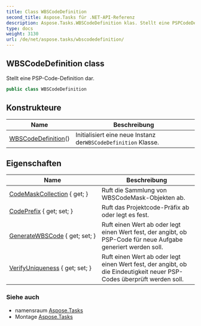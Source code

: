```yaml
---
title: Class WBSCodeDefinition
second_title: Aspose.Tasks für .NET-API-Referenz
description: Aspose.Tasks.WBSCodeDefinition klas. Stellt eine PSPCodeDefinition dar.
type: docs
weight: 3130
url: /de/net/aspose.tasks/wbscodedefinition/
---
```

## WBSCodeDefinition class

Stellt eine PSP-Code-Definition dar.

```csharp
public class WBSCodeDefinition
```

## Konstrukteure

| Name | Beschreibung |
| --- | --- |
| [WBSCodeDefinition](wbscodedefinition/)() | Initialisiert eine neue Instanz der`WBSCodeDefinition` Klasse. |

## Eigenschaften

| Name | Beschreibung |
| --- | --- |
| [CodeMaskCollection](../../aspose.tasks/wbscodedefinition/codemaskcollection/) { get; } | Ruft die Sammlung von WBSCodeMask-Objekten ab. |
| [CodePrefix](../../aspose.tasks/wbscodedefinition/codeprefix/) { get; set; } | Ruft das Projektcode-Präfix ab oder legt es fest. |
| [GenerateWBSCode](../../aspose.tasks/wbscodedefinition/generatewbscode/) { get; set; } | Ruft einen Wert ab oder legt einen Wert fest, der angibt, ob PSP-Code für neue Aufgabe generiert werden soll. |
| [VerifyUniqueness](../../aspose.tasks/wbscodedefinition/verifyuniqueness/) { get; set; } | Ruft einen Wert ab oder legt einen Wert fest, der angibt, ob die Eindeutigkeit neuer PSP-Codes überprüft werden soll. |

### Siehe auch

* namensraum [Aspose.Tasks](../../aspose.tasks/)
* Montage [Aspose.Tasks](../../)


